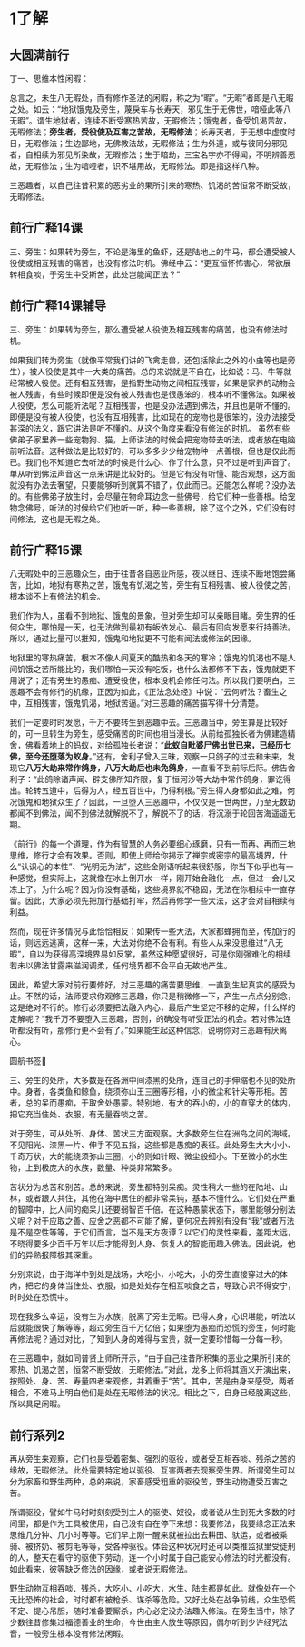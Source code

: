 # 1了解

## 大圆满前行

丁一、思维本性闲暇：

总言之，未生八无暇处，而有修作圣法的闲暇，称之为“暇”。“无暇”者即是八无暇之处。如云：“地狱饿鬼及旁生，蔑戾车与长寿天，邪见生于无佛世，喑哑此等八无暇”。谓生地狱者，连续不断受寒热苦故，无暇修法；饿鬼者，备受饥渴苦故，无暇修法；**旁生者，受役使及互害之苦故，无暇修法**；长寿天者，于无想中虚度时日，无暇修法；生边鄙地，无佛教法故，无暇修法；生为外道，或与彼同分邪见者，自相续为邪见所染故，无暇修法；生于暗劫，三宝名字亦不得闻，不明辨善恶故，无暇修法；生为喑哑者，识不堪用故，无暇修法。即是指这样八种。

三恶趣者，以自己往昔积累的恶劣业的果所引来的寒热、饥渴的苦恒常不断受故，无暇修法。

## 

## 前行广释14课

三、旁生：如果转为旁生，不论是海里的鱼虾，还是陆地上的牛马，都会遭受被人役使或相互残害的痛苦，也没有修法时机。佛经中云：“更互恒怀怖害心，常欲展转相食啖，于旁生中受斯苦，此处岂能闻正法？”

## 前行广释14课辅导

三、旁生：如果转为旁生，那么遭受被人役使及相互残害的痛苦，也没有修法时机。

如果我们转为旁生（就像平常我们讲的飞禽走兽，还包括除此之外的小虫等也是旁生），被人役使是其中一大类的痛苦。总的来说就是不自在，比如说：马、牛等就经常被人役使。还有相互残害，是指野生动物之间相互残害，如果是家养的动物会被人残害，有些时候即便是没有被人残害也是很愚笨的，根本听不懂佛法。如果被人役使，怎么可能听法呢？互相残害，也是没办法遇到佛法，并且也是听不懂的。即便是没有被人役使，也没有互相残害，比如现在的宠物也是很笨的，没办法接受甚深的法义，跟它讲法是听不懂的。从这个角度来看没有修法的时机。 虽然有些佛弟子家里养一些宠物狗、猫，上师讲法的时候会把宠物带去听法，或者放在电脑前听法音。这种做法是比较好的，可以多多少少给宠物种一点善根，但也是仅此而已。我们也不知道它去听法的时候是什么心、作了什么意，只不过是听到声音了。单从听到佛法声音这一点来讲是比较好的。但是它有没有听懂、能否观想，这方面就没有办法去奢望，只要能够听到就算不错了，仅此而已。还能怎么样呢？没办法的。有些佛弟子放生时，会尽量在物命耳边念一些佛号，给它们种一些善根。给宠物念佛号，听法的时候给它们也听一听，种一些善根，除了这个之外，它们没有时间修法，这也是无暇之处。

## 前行广释15课

八无暇处中的三恶趣众生，由于往昔各自恶业所感，夜以继日、连续不断地饱尝痛苦，比如，地狱有寒热之苦，饿鬼有饥渴之苦，旁生有互相残害、被人役使之苦，根本谈不上有修法的机会。

我们作为人，虽看不到地狱、饿鬼的景象，但对旁生却可以亲眼目睹。旁生界的任何众生，哪怕是一天，也无法做到最初有皈依发心、最后有回向发愿来行持善法。所以，通过比量可以推知，饿鬼和地狱更不可能有闻法或修法的因缘。

地狱里的寒热痛苦，根本不像人间夏天的酷热和冬天的寒冷；饿鬼的饥渴也不是人间饥饿之苦所能比的，我们哪怕一天没有吃饭，也什么法都修不下去，饿鬼就更不用说了；还有旁生的愚痴、遭受役使，根本没机会修任何法。所以我们要明白，三恶趣不会有修行的机缘，正因为如此，《正法念处经》中说：“云何听法？畜生之中，互相残害，饿鬼饥渴，地狱苦逼。”对三恶趣的痛苦描写得十分清楚。

我们一定要时时发愿，千万不要转生到恶趣中去。三恶趣当中，旁生算是比较好的，可一旦转生为旁生，感受痛苦的时间也相当漫长。从前给孤独长者为佛建造精舍，佛看着地上的蚂蚁，对给孤独长者说：“**此蚁自毗婆尸佛出世已来，已经历七佛，至今还堕落为蚁身**。”还有，舍利子曾入三昧，观察一只鸽子的过去和未来，发现它**八万大劫来常作鸽身，八万大劫后也未免鸽身**，一直看不到前际后际。佛告舍利子：“此鸽除诸声闻、辟支佛所知齐限，复于恒河沙等大劫中常作鸽身，罪讫得出。轮转五道中，后得为人，经五百世中，乃得利根。”旁生得人身都如此之难，何况饿鬼和地狱众生了？因此，一旦堕入三恶趣中，不仅仅是一世两世，乃至无数劫都闻不到佛法，闻不到佛法就解脱不了，解脱不了的话，将沉溺于轮回苦海遥遥无期。

《前行》的每一个道理，作为有智慧的人务必要细心琢磨，只有一而再、再而三地思维，修行才会有效果。否则，即使上师给你揭示了禅宗或密宗的最高境界，什么“认识心的本性”、“光明无为法”，这些金刚语听起来很舒服，你当下似乎也有一种感觉，但实际上，这就像在冰上倒开水一样，刚开始会融化一点，但过一会儿又冻上了。为什么呢？因为你没有基础，这些境界就不稳固，无法在你相续中一直存留。因此，大家必须先把加行基础打牢，然后再修学一些大法，这才会对自相续有利益。

然而，现在许多情况与此恰恰相反：如果传一些大法，大家都蜂拥而至，传加行的话，则远远逃离，这样一来，大法对你绝不会有利。有些人从来没思维过“八无暇”，自以为获得高深境界易如反掌，虽然这种愿望很好，可是你刚强难化的相续若未以佛法甘露来滋润调柔，任何境界都不会平白无故地产生。

因此，希望大家对前行要修好，对三恶趣的痛苦要思维，一直到生起真实的感受为止。不然的话，法师要求你观修三恶趣，你只是稍微修一下，产生一点点分别念，这是绝对不行的。修行必须要把法融入内心，最后产生坚定不移的定解，什么样的定解呢？“我千万不要堕入三恶趣，否则，的确没有听受正法的机会。若对佛法连听都没有听，那修行更不会有了。”如果能生起这种信念，说明你对三恶趣有厌离心。

圆航书签🔖

三、旁生的处所，大多数是在各洲中间漆黑的处所，连自己的手伸缩也不见的处所中。身者，各类鱼和鲸鱼，绕须弥山王三圈等形相，小的微尘和针尖等形相。苦者，总的呆而愚痴，于取舍处愚蒙。特别地，有大的吞小的，小的直穿大的体内，把它充当住处、衣服，有无量吞啖之苦。

对于旁生，可从处所、身体、苦状三方面观察。大多数旁生住在洲岛之间的海域。不见阳光、漆黑一片、伸手不见五指，这些都是愚痴的表征。此处旁生大大小小、千奇万状，大的能绕须弥山三圈，小的则如针眼、微尘般细小。下至微小的水生物，上到极庞大的水族，数量、种类非常繁多。

苦状分为总苦和别苦。总的来说，旁生都特别呆痴。灵性稍大一些的在陆地、山林，或者跟人共住，其他在海中居住的都非常呆钝，基本不懂什么。它们处在严重的智障中，比人间的痴呆儿还要弱智百千倍。在这种愚蒙状态下，哪里能够分别法义呢？对于应取之善、应舍之恶都不可能了解，更何况去辨别有没有“我”或者万法是不是空性等等，于它们而言，岂不是天方夜谭？以它们的灵性来看，差距太远，不晓得要多少百千万年以后才能得到人身、恢复人的智能而趣入佛法。因此说，他们的异熟报障极其深重。

分别来说，由于海洋中到处是战场，大吃小，小吃大，小的旁生直接穿过大的体内，把它的身体当住处、衣服，如是处处存在相互啖食之苦，导致心识不得安宁，时时处在恐慌中。

现在我多么幸运，没有生为水族，脱离了旁生无暇。已得人身，心识堪能，听法以后就能很快了解等等，超过旁生百千万亿倍；如果堕为愚痴而恐慌的旁生，何时能再修法呢？通过对比，了知到人身的难得与宝贵，就一定要珍惜每一分每一秒。

在三恶趣中，就如同普贤上师所开示，“由于自己往昔所积集的恶业之果所引来的寒热、饥渴之苦，恒常不断受故，无暇修法。”对此，龙多上师将其涵义开演出来，按照处、身、苦、寿量四者来观修，并着重于“苦”。其中，苦是由身来感受，两者相合，不难马上明白他们是处在无暇修法的状况。相比之下，自身已经脱离这些，所以具足闲暇。



## 前行系列2

再从旁生来观察，它们也是受着密集、强烈的驱役，或者受互相吞啖、残杀之苦的缘故，无暇修法。此处需要特定地以驱役、互害两者去观察旁生界。所谓旁生可以分为家畜和野生两种，总的来说，家畜感受粗重的驱役苦，野生动物遭受互害之苦。

所谓驱役，譬如牛马时时刻刻受到主人的驱使、奴役，或者说从生到死大多数的时间里，都是作为工具被使用，自己没有自在停下来想：我要修法，我要缘念正法来思维几分钟、几小时等等。它们早上刚一醒来就被拉出去耕田、驮运，或者被乘骑、被挤奶、被剪毛等等，受各种驱役。体会这种状况时还可以类推监狱里受徒刑的人，整天在看守的驱使下劳动，连一个小时属于自己能安心修法的时光都没有。如此看来，彼等缺乏修法的因缘，或者说无暇修法。

野生动物互相吞啖、残杀，大吃小、小吃大，水生、陆生都是如此。就像处在一个无比恐怖的社会，时时都有被枪杀、谋杀等危险。又好比处在战争前线，众生恐慌不定、提心吊胆，随时准备要厮杀，内心必定没办法趣入修法。在旁生当中，除了少数往昔修集过福德善业的生命，今世由主人放生等原因，偶尔听到少许经咒法音，一般旁生根本没有修法闲暇。

